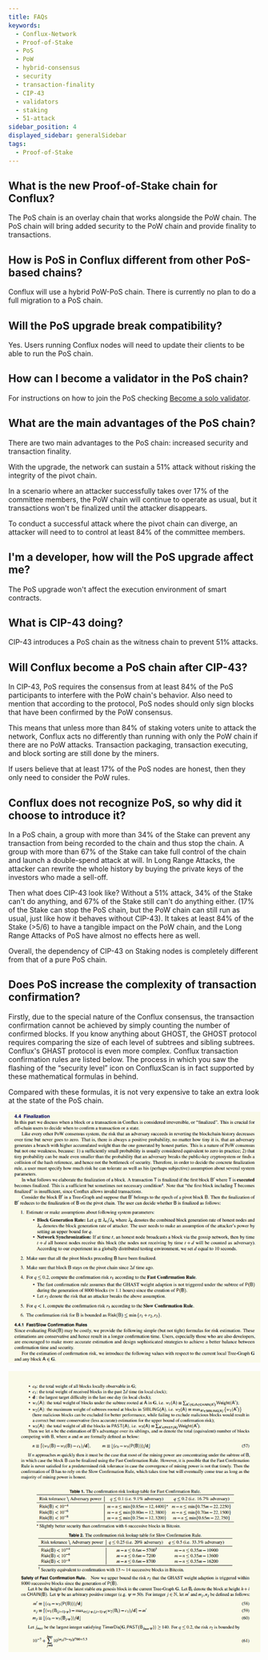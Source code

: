 ```yaml
---
title: FAQs
keywords:
  - Conflux-Network
  - Proof-of-Stake
  - PoS
  - PoW
  - hybrid-consensus
  - security
  - transaction-finality
  - CIP-43
  - validators
  - staking
  - 51-attack
sidebar_position: 4
displayed_sidebar: generalSidebar
tags:
  - Proof-of-Stake
---
```


## What is the new Proof-of-Stake chain for Conflux?

The PoS chain is an overlay chain that works alongside the PoW chain. The PoS chain will bring added security to the PoW chain and provide finality to transactions.

## How is PoS in Conflux different from other PoS-based chains?

Conflux will use a hybrid PoW-PoS chain. There is currently no plan to do a full migration to a PoS chain.

## Will the PoS upgrade break compatibility?

Yes. Users running Conflux nodes will need to update their clients to be able to run the PoS chain.

## How can I become a validator in the PoS chain?

For instructions on how to join the PoS checking [Become a solo validator](../../../mine-stake/stake/become-a-solo-validator.md).

## What are the main advantages of the PoS chain?

There are two main advantages to the PoS chain: increased security and transaction finality.

With the upgrade, the network can sustain a 51% attack without risking the integrity of the pivot chain.

In a scenario where an attacker successfully takes over 17% of the committee members, the PoW chain will continue to operate as usual, but it transactions won't be finalized until the attacker disappears.

To conduct a successful attack where the pivot chain can diverge, an attacker will need to to control at least 84% of the committee members.

## I'm a developer, how will the PoS upgrade affect me?

The PoS upgrade won't affect the execution environment of smart contracts.

## What is CIP-43 doing?

CIP-43 introduces a PoS chain as the witness chain to prevent 51% attacks.

## Will Conflux become a PoS chain after CIP-43?

In CIP-43, PoS requires the consensus from at least 84% of the PoS participants to interfere with the PoW chain's behavior. Also need to mention that according to the protocol, PoS nodes should only sign blocks that have been confirmed by the PoW consensus.

This means that unless more than 84% of staking voters unite to attack the network, Conflux acts no differently than running with only the PoW chain if there are no PoW attacks. Transaction packaging, transaction executing, and block sorting are still done by the miners.

If users believe that at least 17% of the PoS nodes are honest, then they only need to consider the PoW rules.

## Conflux does not recognize PoS, so why did it choose to introduce it?

In a PoS chain, a group with more than 34% of the Stake can prevent any transaction from being recorded to the chain and thus stop the chain. A group with more than 67% of the Stake can take full control of the chain and launch a double-spend attack at will. In Long Range Attacks, the attacker can rewrite the whole history by buying the private keys of the investors who made a sell-off.

Then what does CIP-43 look like? Without a 51% attack, 34% of the Stake can't do anything, and 67% of the Stake still can't do anything either. (17% of the Stake can stop the PoS chain, but the PoW chain can still run as usual, just like how it behaves without CIP-43). It takes at least 84% of the Stake (>5/6) to have a tangible impact on the PoW chain, and the Long Range Attacks of PoS have almost no effects here as well.

Overall, the dependency of CIP-43 on Staking nodes is completely different from that of a pure PoS chain.

## Does PoS increase the complexity of transaction confirmation?

Firstly, due to the special nature of the Conflux consensus, the transaction confirmation cannot be achieved by simply counting the number of confirmed blocks. If you know anything about GHOST, the GHOST protocol requires comparing the size of each level of subtrees and sibling subtrees. Conflux's GHAST protocol is even more complex. Conflux transaction confirmation rules are listed below. The process in which you saw the flashing of the “security level” icon on ConfluxScan is in fact supported by these mathematical formulas in behind.

Compared with these formulas, it is not very expensive to take an extra look at the state of the PoS chain.

![Locale Dropdown](../../img/4finalization.png)

![Locale Dropdown](../../img/5finalization.png)
